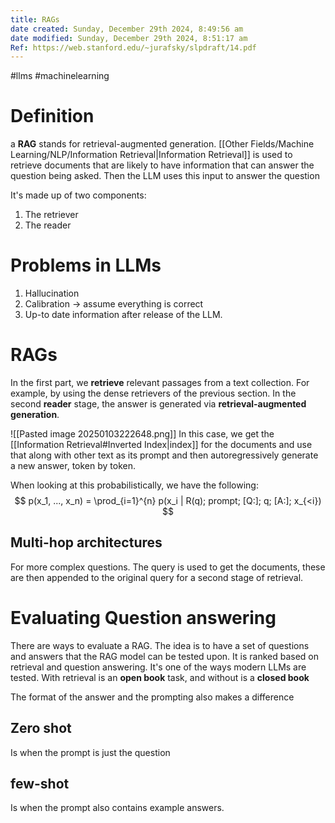 ```yaml
---
title: RAGs
date created: Sunday, December 29th 2024, 8:49:56 am
date modified: Sunday, December 29th 2024, 8:51:17 am
Ref: https://web.stanford.edu/~jurafsky/slpdraft/14.pdf
---
```

#llms #machinelearning 
# Definition 
a **RAG** stands for retrieval-augmented generation. [[Other Fields/Machine Learning/NLP/Information Retrieval|Information Retrieval]] is used to retrieve documents that are likely to have information that can answer the question being asked. Then the LLM uses this input to answer the question 

It's made up of two components: 
1. The retriever
2. The reader

# Problems in LLMs
1. Hallucination 
2. Calibration $\to$ assume everything is correct
3. Up-to date information after release of the LLM. 

# RAGs
In the first part, we **retrieve** relevant passages from a text collection. For example, by using the dense retrievers of the previous section. In the second **reader** stage, the answer is generated via **retrieval-augmented generation**. 

![[Pasted image 20250103222648.png]]
In this case, we get the [[Information Retrieval#Inverted Index|index]] for the documents and use that along with other text as its prompt and then autoregressively generate a new answer, token by token. 

When looking at this probabilistically, we have the following:
$$
p(x_1, ..., x_n) = \prod_{i=1}^{n} p(x_i | R(q); prompt; [Q:]; q; [A:]; x_{<i})
$$
## Multi-hop architectures
For more complex questions. The query is used to get the documents, these are then appended to the original query for a second stage of retrieval. 

# Evaluating Question answering 
There are ways to evaluate a RAG. The idea is to have a set of questions and answers that the RAG model can be tested upon. It is ranked based on retrieval and question answering. It's one of the ways modern LLMs are tested. With retrieval is an **open book** task, and without is a **closed book** 

The format of the answer and the prompting also makes a difference

## Zero shot
Is when the prompt is just the question 

## few-shot
Is when the prompt also contains example answers. 